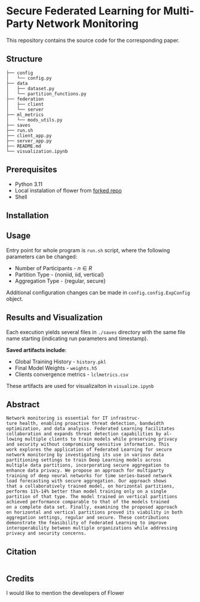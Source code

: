 # Secure Federated Learning for Multi-Party Network Monitoring

This repository contains the source code for the corresponding paper.


## Structure
```
├── config
│   └── config.py
├── data
│   ├── dataset.py
│   └── partition_functions.py
├── federation
│   ├── client
│   └── server
├── ml_metrics
│   └── mods_utils.py
├── saves
├── run.sh
├── client_app.py
├── server_app.py
├── README.md
└── visualization.ipynb
```


## Prerequisites
- Python 3.11
- Local instalation of flower from [forked repo](https://github.com/letv3/flower)
- Shell 

## Installation


## Usage
Entry point for whole program is `run.sh` script, where the following parameters can be changed:
- Number of Participants   - $n \in R$
- Partition Type           - {noniid, iid, vertical}
- Aggregation Type         - {regular, secure}

Additional configuration changes can be made in `config.config.ExpConfig` object.

## Results and Visualization
Each execution yields several files in `./saves` directory with the same file name starting (indicating run parameters and timestamp).

__Saved artifacts include__:
- Global Training History - `history.pkl`
- Final Model Weights - `weights.h5`
- Clients convergence metrics - `lclmetrics.csv`

These artifacts are used for visualizaiton in `visualize.ipynb`




## Abstract
```
Network monitoring is essential for IT infrastruc-
ture health, enabling proactive threat detection, bandwidth
optimization, and data analysis. Federated Learning facilitates
collaboration and expands threat detection capabilities by al-
lowing multiple clients to train models while preserving privacy
and security without compromising sensitive information. This
work explores the application of Federated Learning for secure
network monitoring by investigating its use in various data
partitioning settings to train Deep Learning models across
multiple data partitions, incorporating secure aggregation to
enhance data privacy. We propose an approach for multiparty
training of deep neural networks for time series-based network
load forecasting with secure aggregation. Our approach shows
that a collaboratively trained model, on horizontal partitions,
performs 11%-14% better than model training only on a single
partition of that type. The model trained on vertical partitions
achieved performance comparable to that of the models trained
on a complete data set. Finally, examining the proposed approach
on horizontal and vertical partitions proved its viability in both
aggregation settings, regular and secure. These contributions
demonstrate the feasibility of Federated Learning to improve
interoperability between multiple organizations while addressing
privacy and security concerns.
```

## Citation

```

```

## Credits
I would like to mention the developers of Flower